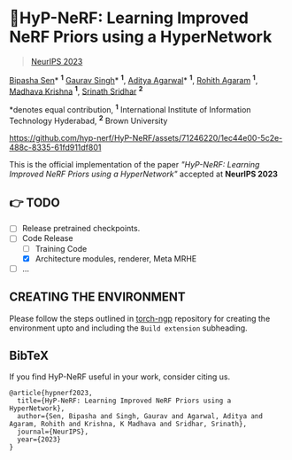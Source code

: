 # 🚀HyP-NeRF: Learning Improved NeRF Priors using a HyperNetwork
> [NeurIPS 2023](https://nips.cc/)

[Bipasha Sen](https://bipashasen.github.io/)* <sup>**1**</sup> [Gaurav Singh](https://vanhalen42.github.io/)* <sup>**1**</sup>, [Aditya Agarwal](https://skymanaditya1.github.io/)* <sup>**1**</sup>, [Rohith Agaram](https://scholar.google.com/citations?user=Ni6qG7wAAAAJ) <sup>**1**</sup>, [Madhava Krishna](https://scholar.google.com/citations?user=QDuPGHwAAAAJ) <sup>**1**</sup>, [Srinath Sridhar](https://cs.brown.edu/people/ssrinath/) <sup>**2**</sup>

*denotes equal contribution, <sup>**1**</sup> International Institute of Information Technology Hyderabad, <sup>**2**</sup> Brown University


https://github.com/hyp-nerf/HyP-NeRF/assets/71246220/1ec44e00-5c2e-488c-8335-61fd911df801

This is the official implementation of the paper _"HyP-NeRF: Learning Improved NeRF Priors using a HyperNetwork"_ accepted at **NeurIPS 2023**

## 👉 TODO 
- [ ] Release pretrained checkpoints.
- [ ] Code Release
  - [ ] Training Code
  - [x] Architecture modules, renderer, Meta MRHE
- [ ] ...

## CREATING THE ENVIRONMENT 
Please follow the steps outlined in [torch-ngp](https://github.com/ashawkey/torch-ngp#install) repository for creating the environment upto and including the `Build extension` subheading. 



## BibTeX

If you find HyP-NeRF useful in your work, consider citing us.
```
@article{hypnerf2023,
  title={HyP-NeRF: Learning Improved NeRF Priors using a HyperNetwork},
  author={Sen, Bipasha and Singh, Gaurav and Agarwal, Aditya and Agaram, Rohith and Krishna, K Madhava and Sridhar, Srinath},
  journal={NeurIPS},
  year={2023}
}
```




<!--
**hyp-nerf/HyP-NeRF** is a ✨ _special_ ✨ repository because its `README.md` (this file) appears on your GitHub profile.

Here are some ideas to get you started:

- 🔭 I’m currently working on ...
- 🌱 I’m currently learning ...
- 👯 I’m looking to collaborate on ...
- 🤔 I’m looking for help with ...
- 💬 Ask me about ...
- 📫 How to reach me: ...
- 😄 Pronouns: ...
- ⚡ Fun fact: ...
-->
